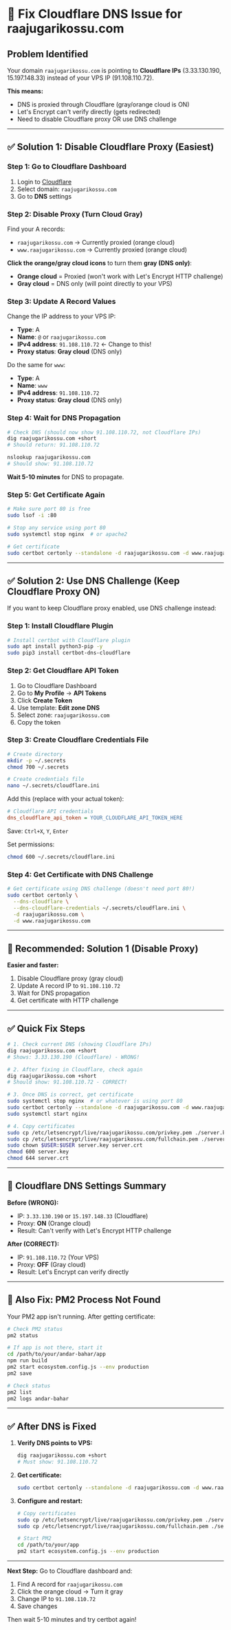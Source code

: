 # 🔧 Fix Cloudflare DNS Issue for raajugarikossu.com

## Problem Identified

Your domain `raajugarikossu.com` is pointing to **Cloudflare IPs** (3.33.130.190, 15.197.148.33) instead of your VPS IP (91.108.110.72).

**This means:**
- DNS is proxied through Cloudflare (gray/orange cloud is ON)
- Let's Encrypt can't verify directly (gets redirected)
- Need to disable Cloudflare proxy OR use DNS challenge

---

## ✅ Solution 1: Disable Cloudflare Proxy (Easiest)

### Step 1: Go to Cloudflare Dashboard

1. Login to [Cloudflare](https://dash.cloudflare.com)
2. Select domain: `raajugarikossu.com`
3. Go to **DNS** settings

### Step 2: Disable Proxy (Turn Cloud Gray)

Find your A records:
- `raajugarikossu.com` → Currently proxied (orange cloud)
- `www.raajugarikossu.com` → Currently proxied (orange cloud)

**Click the orange/gray cloud icons** to turn them **gray (DNS only)**:
- **Orange cloud** = Proxied (won't work with Let's Encrypt HTTP challenge)
- **Gray cloud** = DNS only (will point directly to your VPS)

### Step 3: Update A Record Values

Change the IP address to your VPS IP:
- **Type**: A
- **Name**: `@` or `raajugarikossu.com`
- **IPv4 address**: `91.108.110.72` ← Change to this!
- **Proxy status**: **Gray cloud** (DNS only)

Do the same for `www`:
- **Type**: A
- **Name**: `www`
- **IPv4 address**: `91.108.110.72`
- **Proxy status**: **Gray cloud** (DNS only)

### Step 4: Wait for DNS Propagation

```bash
# Check DNS (should now show 91.108.110.72, not Cloudflare IPs)
dig raajugarikossu.com +short
# Should return: 91.108.110.72

nslookup raajugarikossu.com
# Should show: 91.108.110.72
```

**Wait 5-10 minutes** for DNS to propagate.

### Step 5: Get Certificate Again

```bash
# Make sure port 80 is free
sudo lsof -i :80

# Stop any service using port 80
sudo systemctl stop nginx  # or apache2

# Get certificate
sudo certbot certonly --standalone -d raajugarikossu.com -d www.raajugarikossu.com
```

---

## ✅ Solution 2: Use DNS Challenge (Keep Cloudflare Proxy ON)

If you want to keep Cloudflare proxy enabled, use DNS challenge instead:

### Step 1: Install Cloudflare Plugin

```bash
# Install certbot with Cloudflare plugin
sudo apt install python3-pip -y
sudo pip3 install certbot-dns-cloudflare
```

### Step 2: Get Cloudflare API Token

1. Go to Cloudflare Dashboard
2. Go to **My Profile** → **API Tokens**
3. Click **Create Token**
4. Use template: **Edit zone DNS**
5. Select zone: `raajugarikossu.com`
6. Copy the token

### Step 3: Create Cloudflare Credentials File

```bash
# Create directory
mkdir -p ~/.secrets
chmod 700 ~/.secrets

# Create credentials file
nano ~/.secrets/cloudflare.ini
```

Add this (replace with your actual token):
```ini
# Cloudflare API credentials
dns_cloudflare_api_token = YOUR_CLOUDFLARE_API_TOKEN_HERE
```

Save: `Ctrl+X`, `Y`, `Enter`

Set permissions:
```bash
chmod 600 ~/.secrets/cloudflare.ini
```

### Step 4: Get Certificate with DNS Challenge

```bash
# Get certificate using DNS challenge (doesn't need port 80!)
sudo certbot certonly \
  --dns-cloudflare \
  --dns-cloudflare-credentials ~/.secrets/cloudflare.ini \
  -d raajugarikossu.com \
  -d www.raajugarikossu.com
```

---

## 🚀 Recommended: Solution 1 (Disable Proxy)

**Easier and faster:**
1. Disable Cloudflare proxy (gray cloud)
2. Update A record IP to `91.108.110.72`
3. Wait for DNS propagation
4. Get certificate with HTTP challenge

---

## ✅ Quick Fix Steps

```bash
# 1. Check current DNS (showing Cloudflare IPs)
dig raajugarikossu.com +short
# Shows: 3.33.130.190 (Cloudflare) - WRONG!

# 2. After fixing in Cloudflare, check again
dig raajugarikossu.com +short
# Should show: 91.108.110.72 - CORRECT!

# 3. Once DNS is correct, get certificate
sudo systemctl stop nginx  # or whatever is using port 80
sudo certbot certonly --standalone -d raajugarikossu.com -d www.raajugarikossu.com
sudo systemctl start nginx

# 4. Copy certificates
sudo cp /etc/letsencrypt/live/raajugarikossu.com/privkey.pem ./server.key
sudo cp /etc/letsencrypt/live/raajugarikossu.com/fullchain.pem ./server.crt
sudo chown $USER:$USER server.key server.crt
chmod 600 server.key
chmod 644 server.crt
```

---

## 📝 Cloudflare DNS Settings Summary

**Before (WRONG):**
- IP: `3.33.130.190` or `15.197.148.33` (Cloudflare)
- Proxy: **ON** (Orange cloud)
- Result: Can't verify with Let's Encrypt HTTP challenge

**After (CORRECT):**
- IP: `91.108.110.72` (Your VPS)
- Proxy: **OFF** (Gray cloud)
- Result: Let's Encrypt can verify directly

---

## 🐛 Also Fix: PM2 Process Not Found

Your PM2 app isn't running. After getting certificate:

```bash
# Check PM2 status
pm2 status

# If app is not there, start it
cd /path/to/your/andar-bahar/app
npm run build
pm2 start ecosystem.config.js --env production
pm2 save

# Check status
pm2 list
pm2 logs andar-bahar
```

---

## ✅ After DNS is Fixed

1. **Verify DNS points to VPS:**
   ```bash
   dig raajugarikossu.com +short
   # Must show: 91.108.110.72
   ```

2. **Get certificate:**
   ```bash
   sudo certbot certonly --standalone -d raajugarikossu.com -d www.raajugarikossu.com
   ```

3. **Configure and restart:**
   ```bash
   # Copy certificates
   sudo cp /etc/letsencrypt/live/raajugarikossu.com/privkey.pem ./server.key
   sudo cp /etc/letsencrypt/live/raajugarikossu.com/fullchain.pem ./server.crt
   
   # Start PM2
   cd /path/to/your/app
   pm2 start ecosystem.config.js --env production
   ```

---

**Next Step:** Go to Cloudflare dashboard and:
1. Find A record for `raajugarikossu.com`
2. Click the orange cloud → Turn it gray
3. Change IP to `91.108.110.72`
4. Save changes

Then wait 5-10 minutes and try certbot again!


